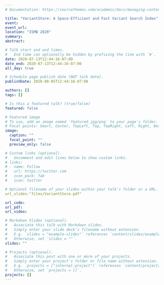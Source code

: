 ```yaml
---
# Documentation: https://sourcethemes.com/academic/docs/managing-content/

title: "VariantStore: A Space-Efficient and Fast Variant Search Index"
event:
event_url:
location: "ISMB 2020"
summary:
abstract:

# Talk start and end times.
#   End time can optionally be hidden by prefixing the line with `#`.
date: 2020-07-13T12:44:16-07:00
date_end: 2020-07-13T12:44:16-07:00
all_day: true

# Schedule page publish date (NOT talk date).
publishDate: 2020-08-05T12:44:16-07:00

authors: []
tags: []

# Is this a featured talk? (true/false)
featured: false

# Featured image
# To use, add an image named `featured.jpg/png` to your page's folder. 
# Focal points: Smart, Center, TopLeft, Top, TopRight, Left, Right, BottomLeft, Bottom, BottomRight.
image:
  caption: ""
  focal_point: ""
  preview_only: false

# Custom links (optional).
#   Uncomment and edit lines below to show custom links.
# links:
# - name: Follow
#   url: https://twitter.com
#   icon_pack: fab
#   icon: twitter

# Optional filename of your slides within your talk's folder or a URL.
url_slides:"files/VariantStore.pdf"

url_code:
url_pdf: 
url_video:

# Markdown Slides (optional).
#   Associate this talk with Markdown slides.
#   Simply enter your slide deck's filename without extension.
#   E.g. `slides = "example-slides"` references `content/slides/example-slides.md`.
#   Otherwise, set `slides = ""`.
slides: ""

# Projects (optional).
#   Associate this post with one or more of your projects.
#   Simply enter your project's folder or file name without extension.
#   E.g. `projects = ["internal-project"]` references `content/project/deep-learning/index.md`.
#   Otherwise, set `projects = []`.
projects: []
---
```

